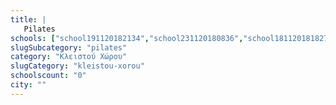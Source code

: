 ```yaml
---
title: |
   Pilates
schools: ["school191120182134","school231120180836","school181120181827","school191120180041","school221120181603"]
slugSubcategory: "pilates"
category: "Κλειστού Χώρου"
slugCategory: "kleistou-xorou"
schoolscount: "0"
city: ""
---
```


